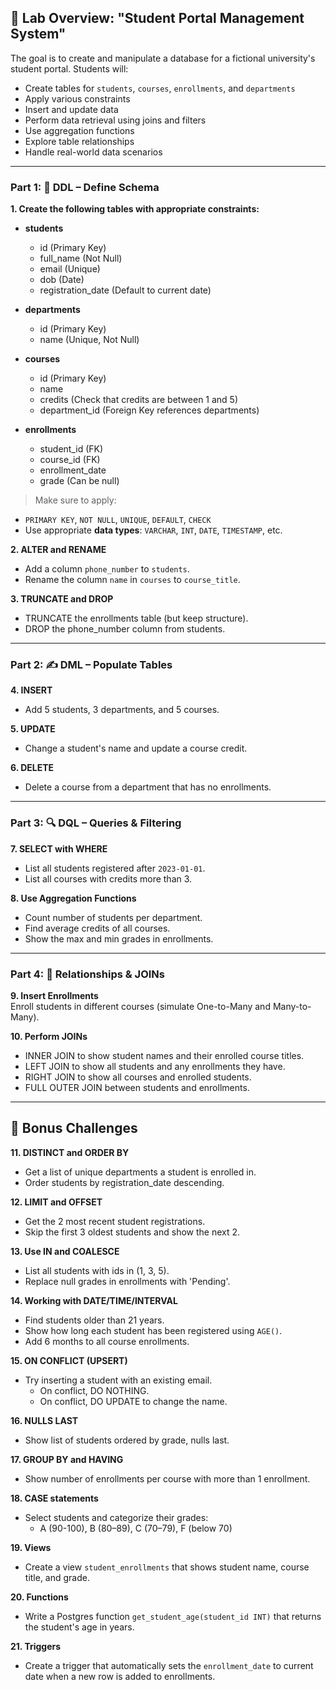 ## 🔧 **Lab Overview: "Student Portal Management System"**

The goal is to create and manipulate a database for a fictional university's student portal. Students will:

- Create tables for `students`, `courses`, `enrollments`, and `departments`
- Apply various constraints
- Insert and update data
- Perform data retrieval using joins and filters
- Use aggregation functions
- Explore table relationships
- Handle real-world data scenarios

---

### Part 1: 📐 DDL – Define Schema

**1. Create the following tables with appropriate constraints:**

- **students**
  - id (Primary Key)
  - full_name (Not Null)
  - email (Unique)
  - dob (Date)
  - registration_date (Default to current date)

- **departments**
  - id (Primary Key)
  - name (Unique, Not Null)

- **courses**
  - id (Primary Key)
  - name
  - credits (Check that credits are between 1 and 5)
  - department_id (Foreign Key references departments)

- **enrollments**
  - student_id (FK)
  - course_id (FK)
  - enrollment_date
  - grade (Can be null)

> Make sure to apply:
- `PRIMARY KEY`, `NOT NULL`, `UNIQUE`, `DEFAULT`, `CHECK`
- Use appropriate **data types**: `VARCHAR`, `INT`, `DATE`, `TIMESTAMP`, etc.

**2. ALTER and RENAME**
- Add a column `phone_number` to `students`.
- Rename the column `name` in `courses` to `course_title`.

**3. TRUNCATE and DROP**
- TRUNCATE the enrollments table (but keep structure).
- DROP the phone_number column from students.

---

### Part 2: ✍️ DML – Populate Tables

**4. INSERT**
- Add 5 students, 3 departments, and 5 courses.

**5. UPDATE**
- Change a student's name and update a course credit.

**6. DELETE**
- Delete a course from a department that has no enrollments.

---

### Part 3: 🔍 DQL – Queries & Filtering

**7. SELECT with WHERE**
- List all students registered after `2023-01-01`.
- List all courses with credits more than 3.

**8. Use Aggregation Functions**
- Count number of students per department.
- Find average credits of all courses.
- Show the max and min grades in enrollments.

---

### Part 4: 🔗 Relationships & JOINs

**9. Insert Enrollments**  
Enroll students in different courses (simulate One-to-Many and Many-to-Many).

**10. Perform JOINs**
- INNER JOIN to show student names and their enrolled course titles.
- LEFT JOIN to show all students and any enrollments they have.
- RIGHT JOIN to show all courses and enrolled students.
- FULL OUTER JOIN between students and enrollments.

---

## 🌟 Bonus Challenges

**11. DISTINCT and ORDER BY**
- Get a list of unique departments a student is enrolled in.
- Order students by registration_date descending.

**12. LIMIT and OFFSET**
- Get the 2 most recent student registrations.
- Skip the first 3 oldest students and show the next 2.

**13. Use IN and COALESCE**
- List all students with ids in (1, 3, 5).
- Replace null grades in enrollments with 'Pending'.

**14. Working with DATE/TIME/INTERVAL**
- Find students older than 21 years.
- Show how long each student has been registered using `AGE()`.
- Add 6 months to all course enrollments.

**15. ON CONFLICT (UPSERT)**
- Try inserting a student with an existing email.
  - On conflict, DO NOTHING.
  - On conflict, DO UPDATE to change the name.

**16. NULLS LAST**
- Show list of students ordered by grade, nulls last.

**17. GROUP BY and HAVING**
- Show number of enrollments per course with more than 1 enrollment.

**18. CASE statements**
- Select students and categorize their grades:
  - A (90-100), B (80–89), C (70–79), F (below 70)

**19. Views**
- Create a view `student_enrollments` that shows student name, course title, and grade.

**20. Functions**
- Write a Postgres function `get_student_age(student_id INT)` that returns the student's age in years.

**21. Triggers**
- Create a trigger that automatically sets the `enrollment_date` to current date when a new row is added to enrollments.


